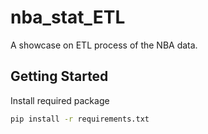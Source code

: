 # nba_stat_ETL

A showcase on ETL process of the NBA data. 

## Getting Started

Install required package
```bash
pip install -r requirements.txt
```